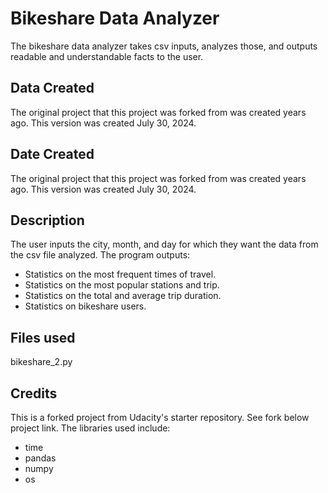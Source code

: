 # Bikeshare Data Analyzer

The bikeshare data analyzer takes csv inputs, analyzes those, and outputs readable and understandable facts to the user.

## Data Created

The original project that this project was forked from was created years ago. This version was created July 30, 2024.

## Date Created

The original project that this project was forked from was created years ago. This version was created July 30, 2024.

## Description

The user inputs the city, month, and day for which they want the data from the csv file analyzed. The program outputs:

- Statistics on the most frequent times of travel.
- Statistics on the most popular stations and trip.
- Statistics on the total and average trip duration.
- Statistics on bikeshare users.

## Files used

bikeshare_2.py

## Credits

This is a forked project from Udacity's starter repository. See fork below project link. The libraries used include:

- time
- pandas
- numpy
- os

